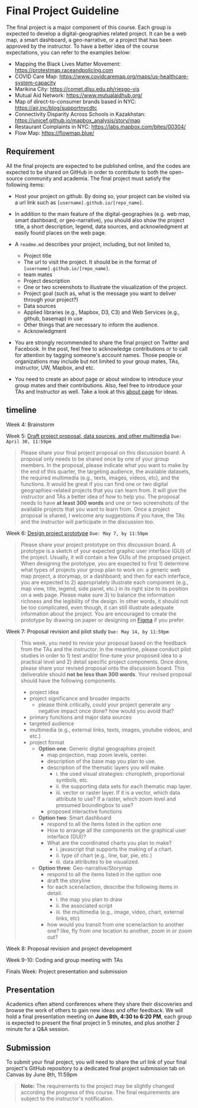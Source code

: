 # Final Project Guideline

The final project is a major component of this course. Each group is expected to develop a digital-geographies related project. It can be a web map, a smart dashboard, a geo-narrative, or a project that has been approved by the instructor. To have a better idea of the course expectations, you can refer to the examples below:

-  Mapping the Black Lives Matter Movement: https://protestmap.raceandpolicing.com
-  COVID Care Map: https://www.covidcaremap.org/maps/us-healthcare-system-capacity
-  Marikina City: https://comet.dlsu.edu.ph/riesgo-vis
-  Mutual Aid Network: https://www.mutualaidhub.org/
-  Map of direct-to-consumer brands based in NYC: https://air.inc/blog/supportnycdtc
-  Connectivity Disparity Across Schools in Kazakhstan: https://unicef.github.io/mapbox_analysis/story/map
-  Restaurant Complaints in NYC: https://labs.mapbox.com/bites/00304/
-  Flow Map: https://flowmap.blue/


## Requirement

All the final projects are expected to be published online, and the codes are expected to be shared on GitHub in order to contribute to both the open-source community and academia. The final project must satisfy the following items:

- Host your project on github. By doing so, your project can be visited via a url link such as `[username].github.io/[repo_name]`.

- In addition to the main feature of the digital-geographies (e.g. web map, smart dashboard, or geo-narrative), you should also show the project title, a short description, legend, data sources, and acknowledgment at easily found places on the web page.

- A `readme.md` describes your project, including, but not limited to,
    - Project title
    - The url to visit the project. It should be in the format of `[username].github.io/[repo_name]`.
    - team mates
    - Project description
    - One or two screenshots to illustrate the visualization of the project.
    - Project goal (such as, what is the message you want to deliver through your project?)
    - Data sources
    - Applied libraries (e.g., Mapbox, D3, C3) and Web Services (e.g., github, basemap) in use
    - Other things that are necessary to inform the audience.
    - Acknowledgment

- You are strongly recommended to share the final project on Twitter and Facebook. In the post, feel free to acknowledge contributions or to call for attention by tagging someone's account names. Those people or organizations may include but not limited to your group mates, TAs, instructor, UW, Mapbox, and etc.

- You need to create an about page or about window to introduce your group mates and their contributions. Also, feel free to introduce your TAs and Instructor as well. Take a look at this [about page](https://jakobzhao.github.io/slr/about.html) for ideas.

## timeline

Week 4: Brainstorm

Week 5: [Draft project proposal, data sources, and other multimedia](https://canvas.uw.edu/courses/1547729/discussion_topics/7237157) `Due: April 30, 11:59pm`

> Please share your final project proposal on this discussion board.  A proposal only needs to be shared once by one of your group members. In the proposal, please indicate what you want to make by the end of this quarter, the targeting audience,  the available datasets, the required multimedia (e.g., texts, images, videos, etc), and the functions. It would be great if you can find one or two digital geographies-related projects that you can learn from. It will give the instructor and TAs a better idea of how to help you. The proposal needs to have **at least 300 words** and one or two screenshots of the available projects that you want to learn from. Once a project proposal is shared, I welcome any suggestions if you have, the TAs and the instructor will participate in the discussion too.

Week 6: [Design project prototype](https://canvas.uw.edu/courses/1547729/discussion_topics/7246492)  `Due: May 7, by 11:59pm`

> Please share your project prototype on this discussion board. A prototype is a sketch of your expected graphic user interface (GUI) of the project. Usually, it will contain a few GUIs of the proposed project. When designing the prototype, you are expected to first 1) determine what types of projects your group plan to work on: a generic web map project, a storymap, or a dashboard; and then for each interface, you are expected to 2) appropriately illustrate each component (e.g., map view, title, legend, side panel, etc.) in its right size to its position on a web page. Please make sure 3) to balance the information richness and the legibility of the design. In other words, it should not be too complicated, even though, it can still illustrate adequate information about the project. You are encouraged to create the prototype by drawing on paper or designing on [Figma](https://www.figma.com) if you prefer.

Week 7: Proposal revision and pilot study   `Due: May 14, by 11:59pm`

> This week, you need to revise your proposal based on the feedback from the TAs and the instructor. In the meantime, please conduct pilot studies in order to 1) test and/or fine-tune your proposed idea to a practical level and 2) detail specific project components. Once done, please share your revised proposal onto the discussion board. This deliverable should **not be less than 300 words**. Your revised proposal should have the following components. 
>
> - project idea
> - project significance and broader impacts
>   - please think critically, could your project generate any negative impact once done? how would you avoid that?
> - primary functions and major data sources
> - targeted audience
> - multimedia (e.g., external links, texts, images, youtube videos, and etc.)
> - project format
>   - **Option one**: Generic digital geographies project
>       - map projection, map zoom levels, center.
>       - description of the base map you plan to use.
>       - description of the thematic layers you will make.
>           - i. the used visual strategies: choropleth, proportional symbols, etc.
>           - ii. the supporting data sets for each thematic map layer.
>           - iii. vector or raster layer. If it is a vector, which data attribute to use? If a raster, which zoom level and presumed boundingbox to use?
>       - proposed interactive functions
>   - **Option two**: Smart dashboard
>       - respond to all the items listed in the option one
>       - How to arrange all the components on the graphical user interface (GUI)?
>       - What are the coordinated charts you plan to make?
>           -  i. javascript that supports the making of a chart.
>           -  ii. type of chart (e.g., line, bar, pie, etc.)
>           -  iii. data attributes to be visualized.
>   - **Option three**: Geo-narrative/Storymap
>       - respond to all the items listed in the option one
>       - draft the storyline
>       - for each scene/action, describe the following items in detail:
>           - i. the map you plan to draw
>           - ii. the associated script
>           - iii. the multimedia (e.g., image, video, chart, external links, etc)
>       - how would you transit from one scene/action to another one? like, fly from one location to another, zoom in or zoom out?

Week 8: Proposal revision and project development

Week 9-10: Coding and group meeting with TAs

Finals Week: Project presentation and submission

## Presentation

Academics often attend conferences where they share their discoveries and browse the work of others to gain new ideas and offer feedback. We will hold a final presentation meeting on **June 8th, 4:30 to 6:20 PM**, each group is expected to present the final project in 5 minutes, and plus another 2 minute for a Q&A session.

## Submission

To submit your final project, you will need to share the url link of your final project's GitHub repository to a dedicated final project submission tab on Canvas by June 8th, 11:59pm

>  **Note:** The requirements to the project may be slightly changed according the progress of this course. The final requirements are subject to the instructor's notification.
